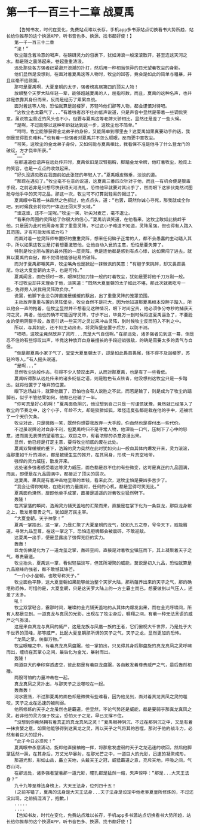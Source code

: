 # 第一千一百三十二章 战夏禹
        【告知书友，时代在变化，免费站点难以长存，手机app多书源站点切换看书大势所趋，站长给你推荐的这个换源APP，听书音色多、换源、找书都好使！】
       第一千一百三十二章
       “滚！”
       牧尘蕴含着冷意的喝声，在磅礴灵力的包裹下，犹如涛浪一般滚滚散开，甚至连这天河之水，都是随之震荡起来，卷起重重涛浪。
       远处那些各方强者赶紧避开浪潮的扑打，然后用一种相当惊异的目光望着牧尘的身影。
       他们显然是没想到，在面对着夏禹这等人物时，牧尘的回答，竟会是如此的简单与粗暴，并且丝毫不给颜面。
       那可是夏禹啊，大夏皇朝的太子，强者榜高居第四的顶尖人物！
       放眼整个天罗大陆年轻一辈，能够超越夏禹的人，屈指可数，而且，夏禹的这种名声，也并非是依靠其身份而来，反而是经历了累累血战。
       面对着这等人物，恐怕就算是迦楼罗，苏轻吟他们那等人物，都会谨慎对待吧。
       “这牧尘也太霸气了...”有着强者忍不住的低声说道，只是声音中显然是带着一些调侃笑意，虽说牧尘最近的风头也不小，但要与夏禹这等老牌天骄相比，显然还是差了一些火候。
       “是啊，不过能够以这种年龄就达到这一步，这牧尘也不简单。”
       “呵呵，牧尘能够获得金龙弟子的身份，又能简单到哪里去？这夏禹如果真要动手的话，我倒是觉得胜负难料。”也有着一些强者对夏禹并不怎么顺眼，反而更中意牧尘。
       “可笑，这牧尘的金龙弟子身份，又如何能与夏禹相比，我看保不准是他寻了什么登龙门的破绽，方才侥幸所获。”
       “……”
       在那道道低语声在远处传开时，夏禹依旧是双臂抱胸，脚踏金龙令牌，他盯着牧尘，脸庞上的笑容，也是一点点的收敛起来。
       “好久没遇见敢在我面前如此张狂的年轻人了。”夏禹眼皮微垂，淡淡的道。
       “那现在遇见了。”牧尘毫不在意的说道，这夏禹三番四次针对于他，而且一有机会便是狠毒手段，之前若非是只想尽快获得天河洗礼，恐怕他早就要对其出手了，然而眼下这家伙竟然试图抢夺他手中的天河之晶，那这一次，牧尘可不打算就轻易的揭过了。
       夏禹眼中有着一抹森然之色掠过，他点点头，道：“也罢，既然你诚心寻死，那我就成全你吧，到时候我会将你的尸体送还回大罗天域。”
       “谁送谁，还不一定呢。”牧尘一笑，针尖对麦芒，毫不退让。
       “看来你周围的灵阵给了你很大的信心。”夏禹讥讽笑道，在他看来，这牧尘敢如此挑衅于他，只是因为此时他周身布置了重重灵阵，不过这小子难道不知道，灵阵虽强，但也得有人踏入其范围，才有可能发挥威力吗？
       而面对着一位灵阵师布置好的重重灵阵，想来任何脑子正常的人，都不会愚蠢的主动踏入其中，所以如果这牧尘是打着想要激怒他，让他自动入瓮的主意，恐怕是要失算了。
       特别是牧尘所布置的最外围的一层灵阵，竟是连他都是感到有点心悸，这如果闯了进去，就算以夏禹的自傲，都不觉得他能够轻易的破阵。
       而对于夏禹那嘲笑声，牧尘嘴角也是掀起一抹微讽的笑意：“有胆子来挑衅，却又畏首畏尾，你这大夏皇朝的太子，也是可怜。”
       夏禹闻言，面色顿时一寒，眼神犹如刀锋一般的盯着牧尘，犹如是要将他千刀万剐一般。
       不过牧尘却并未理会于他，淡笑道：“既然大夏皇朝的太子如此不堪，那此次就我吃亏一些，免得旁人说我用灵阵欺负你。”
       说罢，他脚下金龙令牌直接是缓缓的飘出，出了重重灵阵的笼罩范围。
       主动放弃重重布置的灵阵堡垒，牧尘自然不是托大，因为他知道那夏禹根本没胆子踏入，所以他会一直的拖着，但牧尘显然并不想看见这种情况，眼下时间宝贵，他必须争分夺秒的捕获天河之灵，再者，他也的确不可能固守灵阵，寸步不出，毕竟万一到时候将这夏禹逼急了，不要脸皮的使用阴狠手段，故意引诱一些天河之灵过来冲击灵阵，到时候牧尘反而陷入不利之中。
       所以，与其如此，还不如主动出击，将灵阵堡垒置于后方，以防不测。
       “啧啧，这牧尘竟然放弃了灵阵...真是大气自信啊。”在那远处，诸多强者见到这一幕，倒是忍不住的有些惊叹出声，毕竟这种放弃自身最擅长的手段迎战强敌，的确是需要太多的勇气与自信。
       “倒是那夏禹小家子气了，堂堂大夏皇朝太子，却是如此畏首畏尾，怪不得不及迦楼罗，苏轻吟等人。”有人摇头说道。
       “是啊...”
       显然牧尘这般作态，引得不少人赞叹出声，从而对那夏禹，也是有了一些看低。
       夏禹听得那从远处传来的诸多贬低之语，则是脸色有点铁青，他没想到这牧尘只是一步踏出，就将他置于了唾弃的位置。
       眼下这场战斗，就算他赢了，恐怕也会有人说胜之不武，而若是输了，则是成为了牧尘的踏脚石，似乎不管结果如何，他都已经输了一半。
       “你可真是好心机啊！”夏禹面色阴沉，他没想到自己只是一时谨慎犹豫，竟然就已经落入了牧尘的节奏之中，这个小子，年龄不大，却是狡猾如狐，难怪连夏弘都是栽在他的手中，还被坑了一个天价欠条。
       牧尘对此，只是微微一笑，既然你想要我放弃一大手段，你自然也是得付出一些代价。
       不过虽说舆论对自身不利，但夏禹终归不是寻常人物，他深吸一口气，压制下了心中的怒意，进而面无表情的望着牧尘，双目之中，有着浓郁的杀意弥漫出来。
       显然，他已经是打定主意，要将牧尘彻底的废在此处。
       夏禹双臂缓缓的垂下，浩瀚的灵力突然在此时犹如火山一般自其体内爆发开来，灵力滚滚，连那重如千斤的湖水，都是被硬生生的推开，在其周身，形成一片真空地带。
       强悍的灵力威压，散发开来。
       远处诸多强者感受着这等灵力威压，面色都是忍不住的有些微变，这可是真正的九品圆满，而且，即便是在九品圆满中，都接近了顶尖的层次。
       这夏禹，果真是有着冲击地至尊的本钱，看来此次，这牧尘怕是要凶多吉少了。
       “我会让得你知晓，在绝对的力量面对，任何的心机，都是显得可笑无比。”
       夏禹面色漠然，旋即他单手成掌，直接是遥遥的对着牧尘猛然劈下。
       轰隆！
       在其掌落的瞬间，浩瀚灵力铺天盖地的汇聚而来，直接是在掌下化为一条巨龙，那巨龙身躯之上，散发着尊贵之气，犹如是万民主宰。
       “大夏皇朝，天子神掌！”
       夏禹一掌拍出，这一掌，乃是汇聚了大夏皇朝的龙气，犹如九五之尊，号令天下，威能霸道，寻常九品至尊，在这一掌之下，恐怕连胆魄都会被震碎，不敢迎敌。
       这夏禹一出手，便是显露出了强悍无匹的实力。
       轰轰！
       巨龙仿佛是化为了一道龙玺之掌，轰碎空间，直接是对着牧尘镇压而下，其上凝聚着天子之气，尊贵霸道。
       牧尘抬头，夏禹这一掌，看似轻描淡写，但其所凝聚的威能，莫说是初入九品，恐怕就算是九品巅峰的强者，都不敢憾其锋芒。
       “一介小小皇朝，也敢号称天子。”
       牧尘面色平静，这大夏皇朝如果能够统治整个天罗大陆，那所蕴养出来的天子之气，那的确堪称恐怖，可惜的是，大夏皇朝，只是这天罗大陆上的一方土霸主而已，想要做到以气压人，还差了太多。
       吼！
       牧尘双掌轻合，霎那时间，璀璨的金光铺天盖地的从其体内爆发出来，而在金光呼啸间，所有人都是见到，一道真龙与真凤的光影，出现在了牧尘身后，翱翔之间，有着一种无法言语的威严之气弥漫。
       这是来自真龙与真凤的威严，这是龙族与凤凰一族的王者，它们傲视大千世界，乃是处于大千世界的顶峰，那等威严，比起大夏皇朝那所谓的天子之气，天子之龙，显然更加的恐怖。
       “龙凤之掌，统御万物。”
       牧尘眼瞳之中，有着真龙真凤盘踞，他一掌拍出，只见得其身后那盘旋的真龙真凤之灵呼啸而出，缠绕在其掌心之间，最后化为金光，暴射而出。
       轰隆！
       两道巨大的拳印穿透虚空，彼此都是有着巨龙盘踞，各自散发着尊贵威严之气，最后轰然相撞。
       两股可怕的力量冲击在一起。
       真龙真凤之灵扑出，与那天子之龙噬咬在一起。
       轰轰轰！
       河水震荡，不过那夏禹的面色却是微微有些难看，因为他见到，面对着真龙真凤之灵的噬咬，天子之龙在迅速的被削弱。
       他所修炼的天子之龙虽然也是霸道，但显然，不论气势还是威能，都是要弱于那真龙真凤之灵，若非他的灵力强于牧尘，恐怕天子之龙，早已支撑不住。
       “没想到你竟然拥有着真正的真龙真凤之灵！”夏禹眼神阴沉，不过在那阴沉之中，又是有着一抹贪婪之意，如果他能够得到这真龙之灵，再以天子之气将其的吞噬，那对于他的战斗力，必然有着巨大的提升。
       “此子今日必须死！”
       夏禹眼中杀意涌动，旋即他直接袖袍一挥，将那愈发虚弱的天子之龙迅速的收回，然后他脚掌猛然一跺，在其身后，万丈光华暴射，在那光芒之中，一道巨大的光影，迅速的凝聚成形。
       那道光影，形如山岳，矗立天地，头戴天王之冠，威猛霸道之意，充斥天地，呼吸之间，气吞山河。
       在那远处，诸多强者望着那一道光影，瞳孔都是猛然一缩，失声惊呼：“那是...大天王法身？”
       九十九等至尊法身榜上，大天王法身，位列四十五！
       (之前写错了，夏禹的法身是大天王法身...天子法身是设定中他老爹夏皇所修炼的，不过还没出现，之前搞混淆了，抱歉。)
       .....
       ....
       【告知书友，时代在变化，免费站点难以长存，手机app多书源站点切换看书大势所趋，站长给你推荐的这个换源APP，听书音色多、换源、找书都好使！】